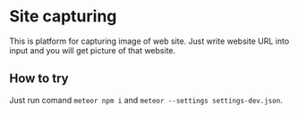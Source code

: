 # Site capturing
This is platform for capturing image of web site. Just write website URL into input and you will get picture of that website.
## How to try
Just run comand `meteor npm i` and `meteor --settings settings-dev.json`.
